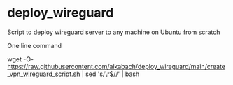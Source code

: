 # deploy_wireguard
Script to deploy wireguard server to any machine on Ubuntu from scratch

One line command

wget -O- https://raw.githubusercontent.com/alkabach/deploy_wireguard/main/create_vpn_wireguard_script.sh | sed 's/\r$//' | bash
